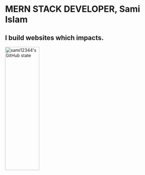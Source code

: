 # MERN STACK DEVELOPER, Sami Islam

## I build websites which impacts.
<img width='47%' height="400px" src="https://github-readme-stats.vercel.app/api?username=sami12344&show_icons=true&theme=radical" alt="sami12344's GitHub state">


